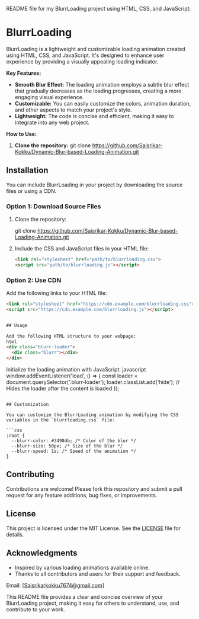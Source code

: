 README file for my BlurrLoading project using HTML, CSS, and JavaScript:

# BlurrLoading

BlurrLoading is a lightweight and customizable loading animation created using HTML, CSS, and JavaScript. It's designed to enhance user experience by providing a visually appealing loading indicator.

**Key Features:**

* **Smooth Blur Effect:** The loading animation employs a subtle blur effect that gradually decreases as the loading progresses, creating a more engaging visual experience.
* **Customizable:** You can easily customize the colors, animation duration, and other aspects to match your project's style.
* **Lightweight:** The code is concise and efficient, making it easy to integrate into any web project.

**How to Use:**

1. **Clone the repository:**
git clone https://github.com/Saisrikar-Kokku/Dynamic-Blur-based-Loading-Animation.git


## Installation

You can include BlurrLoading in your project by downloading the source files or using a CDN.

### Option 1: Download Source Files

1. Clone the repository:
   
   git clone https://github.com/Saisrikar-Kokku/Dynamic-Blur-based-Loading-Animation.git
   

2. Include the CSS and JavaScript files in your HTML file:
   ```html
   <link rel="stylesheet" href="path/to/blurrloading.css">
   <script src="path/to/blurrloading.js"></script>
   

### Option 2: Use CDN

Add the following links to your HTML file:
```html
<link rel="stylesheet" href="https://cdn.example.com/blurrloading.css">
<script src="https://cdn.example.com/blurrloading.js"></script>


## Usage

Add the following HTML structure to your webpage:
html
<div class="blurr-loader">
  <div class="blurr"></div>
</div>
```

Initialize the loading animation with JavaScript:
javascript
window.addEventListener('load', () => {
  const loader = document.querySelector('.blurr-loader');
  loader.classList.add('hide'); // Hides the loader after the content is loaded
});
```

## Customization

You can customize the BlurrLoading animation by modifying the CSS variables in the `blurrloading.css` file:

```css
:root {
  --blurr-color: #3498db; /* Color of the blur */
  --blurr-size: 50px; /* Size of the blur */
  --blurr-speed: 1s; /* Speed of the animation */
}
```

## Contributing

Contributions are welcome! Please fork this repository and submit a pull request for any feature additions, bug fixes, or improvements.

## License

This project is licensed under the MIT License. See the [LICENSE](LICENSE) file for details.

## Acknowledgments

- Inspired by various loading animations available online.
- Thanks to all contributors and users for their support and feedback.

Email: [Saisrikarkokku7674@gmail.com]

This README file provides a clear and concise overview of your BlurrLoading project, making it easy for others to understand, use, and contribute to your work.
